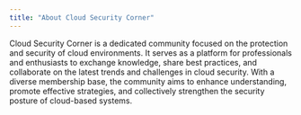 ```yaml
---
title: "About Cloud Security Corner"
---
```


Cloud Security Corner is a dedicated community focused on the protection and security of cloud environments. It serves as a platform for professionals and enthusiasts to exchange knowledge, share best practices, and collaborate on the latest trends and challenges in cloud security. With a diverse membership base, the community aims to enhance understanding, promote effective strategies, and collectively strengthen the security posture of cloud-based systems.